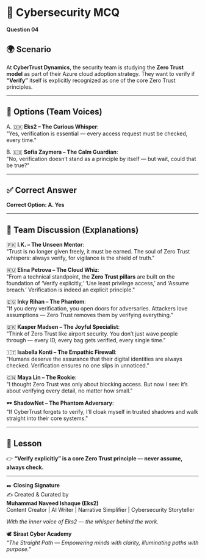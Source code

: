 # 🔐 Cybersecurity MCQ

**Question 04**

## 🌍 Scenario
At **CyberTrust Dynamics**, the security team is studying the **Zero Trust model** as part of their Azure cloud adoption strategy. They want to verify if **“Verify”** itself is explicitly recognized as one of the core Zero Trust principles.  

---

## 📝 Options (Team Voices)

A. 🇩🇰 **Eks2 – The Curious Whisper**:  
"Yes, verification is essential — every access request must be checked, every time."  

B. 🇪🇸 **Sofia Zaymera – The Calm Guardian**:  
"No, verification doesn’t stand as a principle by itself — but wait, could that be true?"  

---

## ✅ Correct Answer
**Correct Option: A. Yes**  

---

## 💬 Team Discussion (Explanations)

🇵🇰 **I.K. – The Unseen Mentor**:  
"Trust is no longer given freely, it must be earned. The soul of Zero Trust whispers: always verify, for vigilance is the shield of truth."  

🇷🇺 **Elina Petrova – The Cloud Whiz**:  
"From a technical standpoint, the **Zero Trust pillars** are built on the foundation of ‘Verify explicitly,’ ‘Use least privilege access,’ and ‘Assume breach.’ Verification is indeed an explicit principle."  

🇪🇸 **Inky Rihan – The Phantom**:  
"If you deny verification, you open doors for adversaries. Attackers love assumptions — Zero Trust removes them by verifying everything."  

🇩🇰 **Kasper Madsen – The Joyful Specialist**:  
"Think of Zero Trust like airport security. You don’t just wave people through — every ID, every bag gets verified, every single time."  

🇮🇹 **Isabella Konti – The Empathic Firewall**:  
"Humans deserve the assurance that their digital identities are always checked. Verification ensures no one slips in unnoticed."  

🇨🇳 **Maya Lin – The Rookie**:  
"I thought Zero Trust was only about blocking access. But now I see: it’s about verifying every detail, no matter how small."  

🕶️ **ShadowNet – The Phantom Adversary**:  
"If CyberTrust forgets to verify, I’ll cloak myself in trusted shadows and walk straight into their core systems."  

---

## 🌟 Lesson
👉 **“Verify explicitly” is a core Zero Trust principle — never assume, always check.**

---

✒️ **Closing Signature**  
✍️ Created & Curated by  
**Muhammad Naveed Ishaque (Eks2)**  
Content Creator | AI Writer | Narrative Simplifier | Cybersecurity Storyteller  

_With the inner voice of Eks2 — the whisper behind the work._  

🕊️ **Siraat Cyber Academy**  
*“The Straight Path — Empowering minds with clarity, illuminating paths with purpose.”*  
